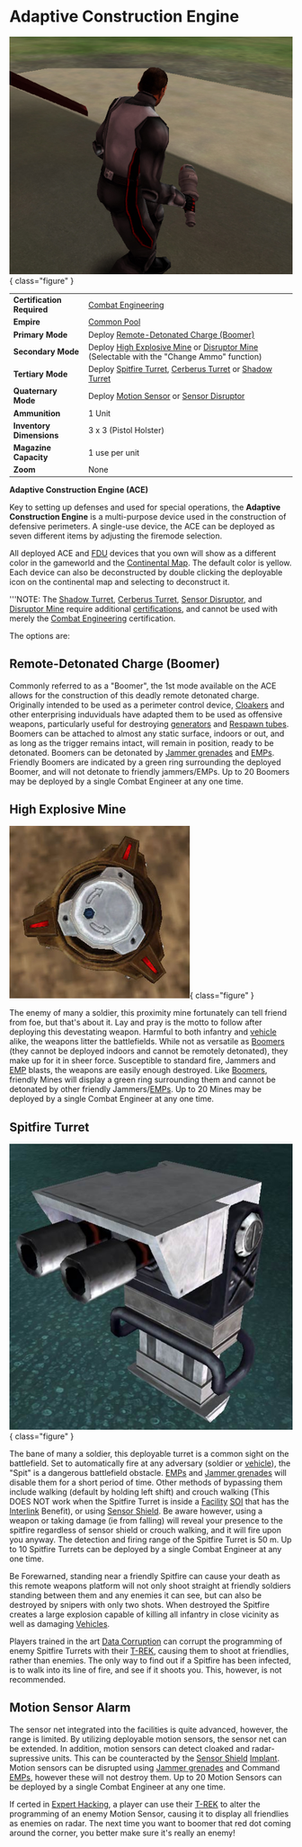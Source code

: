 # Adaptive Construction Engine

![Soldier holding an ACE](../images/ACEPicture.jpg){ class="figure" }

|                            |                                                                                                                                        |
| -------------------------- | -------------------------------------------------------------------------------------------------------------------------------------- |
| **Certification Required** | [Combat Engineering](../certifications/Combat_Engineering.md)                                                                          |
| **Empire**                 | [Common Pool](../terminology/Common_Pool.md)                                                                                           |
| **Primary Mode**           | Deploy [Remote-Detonated Charge (Boomer)](#remote-detonated-charge-boomer)                                                            |
| **Secondary Mode**         | Deploy [High Explosive Mine](#high-explosive-mine) or [Disruptor Mine](Disruptor_Mine.md) (Selectable with the "Change Ammo" function) |
| **Tertiary Mode**          | Deploy [Spitfire Turret](#spitfire-turret), [Cerberus Turret](Cerberus_Turret.md) or [Shadow Turret](Shadow_Turret.md)                 |
| **Quaternary Mode**        | Deploy [Motion Sensor](#motion-sensor-alarm) or [Sensor Disruptor](../items/Sensor_Disruptor.md)                                       |
| **Ammunition**             | 1 Unit                                                                                                                                 |
| **Inventory Dimensions**   | 3 x 3 (Pistol Holster)                                                                                                                 |
| **Magazine Capacity**      | 1 use per unit                                                                                                                         |
| **Zoom**                   | None                                                                                                                                   |

**Adaptive Construction Engine (ACE)**

Key to setting up defenses and used for special operations, the **Adaptive
Construction Engine** is a multi-purpose device used in the construction of
defensive perimeters. A single-use device, the ACE can be deployed as seven
different items by adjusting the firemode selection.

All deployed ACE and [FDU](Field_Deployment_Unit.md) devices that you own will
show as a different color in the gameworld and the
[Continental Map](../terminology/Continental_Map.md). The default color is yellow. Each
device can also be deconstructed by double clicking the deployable icon on the
continental map and selecting to deconstruct it.

'''NOTE: The [Shadow Turret](Shadow_Turret.md),
[Cerberus Turret](Cerberus_Turret.md),
[Sensor Disruptor](../items/Sensor_Disruptor.md), and
[Disruptor Mine](Disruptor_Mine.md) require additional
[certifications](../certifications/Certification.md), and cannot be used with
merely the [Combat Engineering](../certifications/Combat_Engineering.md)
certification.

The options are:

## Remote-Detonated Charge (Boomer)

Commonly referred to as a "Boomer", the 1st mode available on the ACE allows for
the construction of this deadly remote detonated charge. Originally intended to
be used as a perimeter control device, [Cloakers](../armor/Infiltration_Suit.md)
and other enterprising induviduals have adapted them to be used as offensive
weapons, particularly useful for destroying [generators](../items/Generator.md)
and [Respawn tubes](../items/Respawn_Tube.md). Boomers can be attached to almost
any static surface, indoors or out, and as long as the trigger remains intact,
will remain in position, ready to be detonated. Boomers can be detonated by
[Jammer grenades](Jammer_Grenade.md) and [EMPs](../terminology/EMP.md). Friendly
Boomers are indicated by a green ring surrounding the deployed Boomer, and will
not detonate to friendly jammers/EMPs. Up to 20 Boomers may be deployed by a
single Combat Engineer at any one time.

## High Explosive Mine

![](../images/HE_Mine.jpg){ class="figure" }

The enemy of many a soldier, this
proximity mine fortunately can tell friend from foe, but that's about it. Lay
and pray is the motto to follow after deploying this devestating weapon. Harmful
to both infantry and [vehicle](../vehicles/index.md) alike, the weapons litter
the battlefields. While not as versatile as
[Boomers](#remote-detonated-charge-boomer) (they cannot be deployed indoors and
cannot be remotely detonated), they make up for it in sheer force. Susceptible
to standard fire, Jammers and [EMP](../terminology/EMP.md) blasts, the weapons are
easily enough destroyed. Like [Boomers](#remote-detonated-charge-boomer),
friendly Mines will display a green ring surrounding them and cannot be
detonated by other friendly Jammers/[EMPs](../terminology/EMP.md). Up to 20 Mines
may be deployed by a single Combat Engineer at any one time.

## Spitfire Turret

![](../images/Spitfire.jpg){ class="figure" }

The bane of many a soldier, this
deployable turret is a common sight on the battlefield. Set to automatically
fire at any adversary (soldier or [vehicle](../vehicles/index.md)), the "Spit"
is a dangerous battlefield obstacle. [EMPs](../terminology/EMP.md) and
[Jammer grenades](Jammer_Grenade.md) will disable them for a short period of
time. Other methods of bypassing them include walking (default by holding left
shift) and crouch walking (This DOES NOT work when the Spitfire Turret is inside
a [Facility](../locations/Facilities.md)
[SOI](../locations/Sphere_of_Influence.md) that has the
[Interlink](../locations/Interlink.md) Benefit), or using
[Sensor Shield](../implants/Sensor_Shield.md). Be aware however, using a weapon
or taking damage (ie from falling) will reveal your presence to the spitfire
regardless of sensor shield or crouch walking, and it will fire upon you anyway.
The detection and firing range of the Spitfire Turret is 50 m. Up to 10 Spitfire
Turrets can be deployed by a single Combat Engineer at any one time.

Be Forewarned, standing near a friendly Spitfire can cause your death as this
remote weapons platform will not only shoot straight at friendly soldiers
standing between them and any enemies it can see, but can also be destroyed by
snipers with only two shots. When destroyed the Spitfire creates a large
explosion capable of killing all infantry in close vicinity as well as damaging
[Vehicles](../vehicles/index.md).

Players trained in the art
[Data Corruption](../certifications/Data_Corruption.md) can corrupt the
programming of enemy Spitfire Turrets with their [T-REK](T-REK.md), causing them
to shoot at friendlies, rather than enemies. The only way to find out if a
Spitfire has been infected, is to walk into its line of fire, and see if it
shoots you. This, however, is not recommended.

## Motion Sensor Alarm

The sensor net integrated into the facilities is quite advanced, however, the
range is limited. By utilizing deployable motion sensors, the sensor net can be
extended. In addition, motion sensors can detect cloaked and radar-supressive
units. This can be counteracted by the
[Sensor Shield](../implants/Sensor_Shield.md)
[Implant](../implants/index.md). Motion sensors can be disrupted using
[Jammer grenades](Jammer_Grenade.md) and Command [EMPs](../terminology/EMP.md),
however these will not destroy them. Up to 20 Motion Sensors can be deployed by
a single Combat Engineer at any one time.

If certed in [Expert Hacking](../certifications/Expert_Hacking.md), a player can
use their [T-REK](T-REK.md) to alter the programming of an enemy Motion Sensor,
causing it to display all friendlies as enemies on radar. The next time you want
to boomer that red dot coming around the corner, you better make sure it's
really an enemy!
